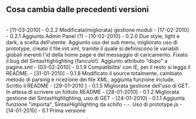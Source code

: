 <h2>Cosa cambia dalle precedenti versioni</h2><br>
	-	[11-03-2010]	-	0.2.2	Modificata(migliorata) gestione moduli
	-	[17-02-2010]	-	0.2.1	Aggiunto Admin Panel (?)
	-	[10-02-2010]	-	0.2.0	Due style, light e dark, a scelta dell'utente. Aggiunto uso dei sub menu, migliorato uso di prototype, creato il file init.xml,
									tramite il quale si definiscono le variabili globali inerenti l'id della home page e del messaggio di caricamento.
									Fixato il bug del SintaxHighlighting (fanculo!). Aggiunto attributo "dopo" a pagine.xml				
	-	[03-02-2010]	-	0.1.9 	Compatibilita' con IE, per il resto si legga il README.
	-	[31-01-2010]	-	0.1.8 	Modificato il source totalmente, cambiato metodo di parsing e ricezione dei file XML, aggiunta funzione include. 
                   					Scritto il README                			
	-	[29-01-2010	]	-	0.1.5 	Migliorata gestione dell'uso di GET. In attesa di scrivere un fottuto README
	-	[28-01-2010]	-	0.1.2 	Migliorata gestione del SintaxHighlighting, uso di GET
	-	[24-01-2010]	-	0.1.1 	Aggiunta funzione "importa", SintaxHighlighting da schifo -.-. Uso di prototype.js
	-	[14-01-2010]	-	0.1   	Prima versione
